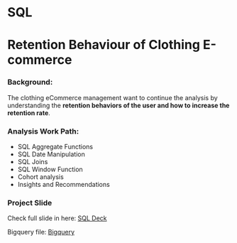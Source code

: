 # SQL
# Retention Behaviour of Clothing E-commerce

### Background:
The clothing eCommerce management want to continue the analysis by understanding the **__retention behaviors of the user and how to increase the retention rate__**.

### Analysis Work Path:
- SQL Aggregate Functions
- SQL Date Manipulation
- SQL Joins
- SQL Window Function
- Cohort analysis
- Insights and Recommendations

### Project Slide
Check full slide in here: [SQL Deck](https://docs.google.com/presentation/d/13MuHwNFKm6N1y6oMXlGhzBouQejaB_sfsUq4RIW2A-o/edit?usp=share_link)

Bigquery file: [Bigquery](https://console.cloud.google.com/bigquery?sq=467295104136:ed55e668b3f444e6a7a41e5f3147f452)

